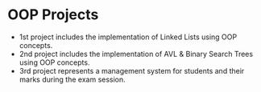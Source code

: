 # OOP Projects
* 1st project includes the implementation of Linked Lists using OOP concepts.
* 2nd project includes the implementation of AVL & Binary Search Trees using OOP concepts.
* 3rd project represents a management system for students and their marks during the exam session.
